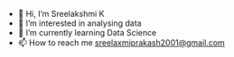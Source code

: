 - 👋 Hi, I’m Sreelakshmi K
- 👀 I’m interested in analysing data
- 🌱 I’m currently learning Data Science
- 📫 How to reach me sreelaxmiprakash2001@gmail.com

<!---
Sreelakshmi67/Sreelakshmi67 is a ✨ special ✨ repository because its `README.md` (this file) appears on your GitHub profile.
You can click the Preview link to take a look at your changes.
--->
